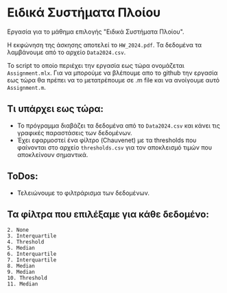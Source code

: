 # Ειδικά Συστήματα Πλοίου

Εργασία για το μάθημα επιλογής "Ειδικά Συστήματα Πλοίου".

Η εκφώνηση της άσκησης αποτελεί το ```HW_2024.pdf```. Τα δεδομένα τα λαμβάνουμε από το αρχείο ```Data2024.csv```. 

Το script το οποίο περιέχει την εργασία εως τώρα ονομάζεται ```Assignment.mlx```. Για να μπορούμε να βλέπουμε απο το github την εργασία εως τώρα θα πρέπει να το μετατρέπουμε σε .m file και να ανοίγουμε αυτό ```Assignment.m```.

## Τι υπάρχει εως τώρα:
 * Το πρόγραμμα διαβάζει τα δεδομένα από το ```Data2024.csv``` και κάνει τις γραφικές παραστάσεις των δεδομένων.
 * Έχει εφαρμοστεί ένα φίλτρο (Chauvenet) με τα thresholds που φαίνονται στο αρχείο ```thresholds.csv``` για τον αποκλεισμό τιμών που αποκλείνουν σημαντικά. 

## ToDos:
 * Τελειώνουμε το φιλτράρισμα των δεδομένων.

## Τα φίλτρα που επιλέξαμε για κάθε δεδομένο:

    2. None
    3. Interquartile
    4. Threshold
    5. Median
    6. Interquartile
    7. Interquartile
    8. Median
    9. Median
    10. Threshold 
    11. Median
